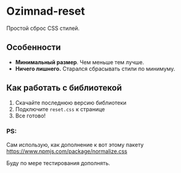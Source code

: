 # Ozimnad-reset
Простой сброс CSS стилей.

## Особенности
+ __Минимальный размер__.  Чем меньше тем лучше.
+ __Ничего лишнего.__ Старался сбрасывать стили по минимуму.

## Как работать с библиотекой

1. Скачайте последнюю версию библиотеки
2. Подключите `reset.css` к странице
3. Все готово!

### PS:
Сам использую, как дополнение к вот этому пакету <https://www.npmjs.com/package/normalize.css>

Буду по мере тестирования дополнять.